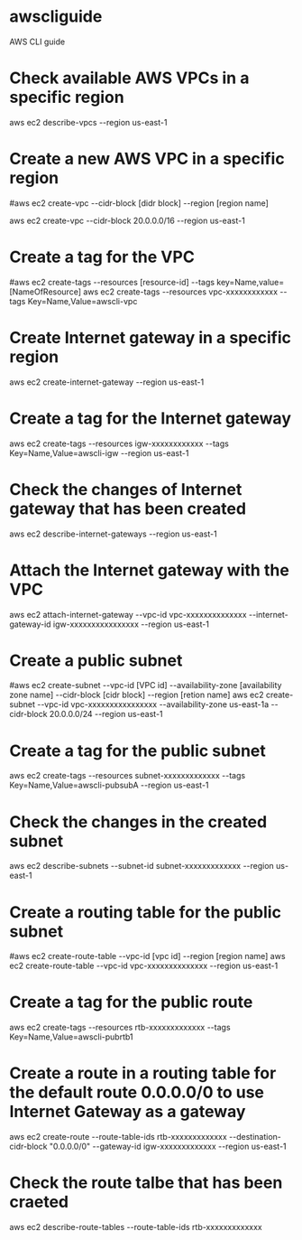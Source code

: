 # awscliguide
AWS CLI guide

# Check available AWS VPCs in a specific region
aws ec2 describe-vpcs --region us-east-1

# Create a new AWS VPC in a specific region
#aws ec2 create-vpc --cidr-block [didr block] --region [region name]

aws ec2 create-vpc --cidr-block 20.0.0.0/16 --region us-east-1

# Create a tag for the VPC 
#aws ec2 create-tags --resources [resource-id] --tags key=Name,value=[NameOfResource]
aws ec2 create-tags --resources vpc-xxxxxxxxxxxx --tags Key=Name,Value=awscli-vpc

# Create Internet gateway in a specific region 
aws ec2 create-internet-gateway --region us-east-1

# Create a tag for the Internet gateway
aws ec2 create-tags --resources igw-xxxxxxxxxxxx --tags Key=Name,Value=awscli-igw --region us-east-1

# Check the changes of Internet gateway that has been created
aws ec2 describe-internet-gateways --region us-east-1

# Attach the Internet gateway with the VPC
aws ec2 attach-internet-gateway --vpc-id vpc-xxxxxxxxxxxxxx --internet-gateway-id igw-xxxxxxxxxxxxxxxx --region us-east-1

# Create a public subnet 
#aws ec2 create-subnet --vpc-id [VPC id] --availability-zone [availability zone name] --cidr-block [cidr block] --region [retion name]
aws ec2 create-subnet --vpc-id vpc-xxxxxxxxxxxxxxxx --availability-zone us-east-1a --cidr-block 20.0.0.0/24 --region us-east-1

# Create a tag for the public subnet
 aws ec2 create-tags --resources subnet-xxxxxxxxxxxxx --tags Key=Name,Value=awscli-pubsubA --region us-east-1

# Check the changes in the created subnet
aws ec2 describe-subnets --subnet-id subnet-xxxxxxxxxxxxx --region us-east-1

# Create a routing table for the public subnet
#aws ec2 create-route-table --vpc-id [vpc id] --region [region name]
aws ec2 create-route-table --vpc-id vpc-xxxxxxxxxxxxxx --region us-east-1

# Create a tag for the public route
 aws ec2 create-tags --resources rtb-xxxxxxxxxxxxx --tags Key=Name,Value=awscli-pubrtb1

# Create a route in a routing table for the default route 0.0.0.0/0 to use Internet Gateway as a gateway
aws ec2 create-route --route-table-ids rtb-xxxxxxxxxxxxx --destination-cidr-block "0.0.0.0/0" --gateway-id igw-xxxxxxxxxxxxx --region us-east-1

# Check the route talbe that has been craeted
aws ec2 describe-route-tables --route-table-ids rtb-xxxxxxxxxxxxx


